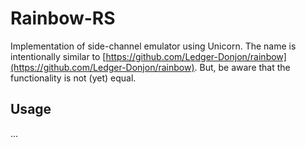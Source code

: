 # Rainbow-RS

Implementation of side-channel emulator using Unicorn.
The name is intentionally similar to [https://github.com/Ledger-Donjon/rainbow](https://github.com/Ledger-Donjon/rainbow).
But, be aware that the functionality is not (yet) equal.

## Usage

...
